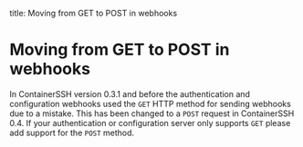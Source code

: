 title: Moving from GET to POST in webhooks

# Moving from GET to POST in webhooks

In ContainerSSH version 0.3.1 and before the authentication and configuration webhooks used the `GET` HTTP method for sending webhooks due to a mistake. This has been changed to a `POST` request in ContainerSSH 0.4. If your authentication or configuration server only supports `GET` please add support for the `POST` method.
